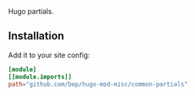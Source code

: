 Hugo partials.

## Installation

Add it to your site config:

```toml
[module]
[[module.imports]]
path="github.com/bep/hugo-mod-misc/common-partials"
```

